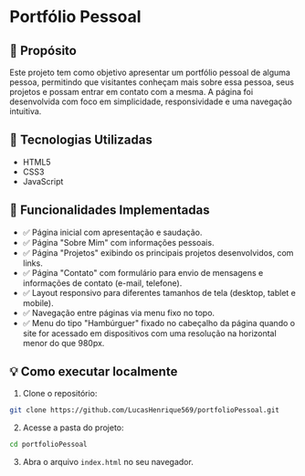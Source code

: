 
# Portfólio Pessoal

## 🎯 Propósito

Este projeto tem como objetivo apresentar um portfólio pessoal de alguma pessoa, permitindo que visitantes conheçam mais sobre essa pessoa, seus projetos e possam entrar em contato com a mesma. A página foi desenvolvida com foco em simplicidade, responsividade e uma navegação intuitiva.

## 🚀 Tecnologias Utilizadas

- HTML5
- CSS3
- JavaScript

## 🧠 Funcionalidades Implementadas

- ✅ Página inicial com apresentação e saudação.
- ✅ Página "Sobre Mim" com informações pessoais.
- ✅ Página "Projetos" exibindo os principais projetos desenvolvidos, com links.
- ✅ Página "Contato" com formulário para envio de mensagens e informações de contato (e-mail, telefone).
- ✅ Layout responsivo para diferentes tamanhos de tela (desktop, tablet e mobile).
- ✅ Navegação entre páginas via menu fixo no topo.
- ✅ Menu do tipo "Hambúrguer" fixado no cabeçalho da página quando o site for acessado em dispositivos com uma resolução na horizontal menor do que 980px.

## 💡 Como executar localmente

1. Clone o repositório:
```bash
git clone https://github.com/LucasHenrique569/portfolioPessoal.git
```
2. Acesse a pasta do projeto:
```bash
cd portfolioPessoal
```
3. Abra o arquivo `index.html` no seu navegador.

